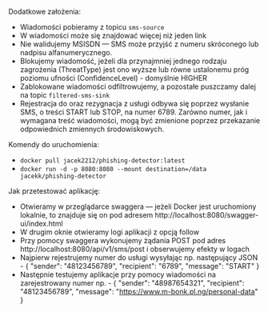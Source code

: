 Dodatkowe założenia:
- Wiadomości pobieramy z topicu `sms-source`
- W wiadomości może się znajdować więcej niż jeden link
- Nie walidujemy MSISDN — SMS może przyjść z numeru skróconego lub nadpisu alfanumerycznego.
- Blokujemy wiadomość, jeżeli dla przynajmniej jednego rodzaju zagrożenia (ThreatType) jest ono wyższe lub równe ustalonemu próg poziomu ufności (ConfidenceLevel) - domyślnie HIGHER
- Zablokowane wiadomości odfiltrowujemy, a pozostałe puszczamy dalej na topic `filtered-sms-sink`
- Rejestracja do oraz rezygnacja z usługi odbywa się poprzez wysłanie SMS, o treści START lub STOP, na numer 6789. Zarówno numer, jak i wymagana treść wiadomości, mogą być zmienione poprzez przekazanie odpowiednich zmiennych środowiskowych.

Komendy do uruchomienia:
- `docker pull jacek2212/phishing-detector:latest`
- `docker run -d -p 8080:8080 --mount destination=/data jacekk/phishing-detector`

Jak przetestować aplikację:
- Otwieramy w przeglądarce swaggera — jeżeli Docker jest uruchomiony lokalnie, to znajduje się on pod adresem http://localhost:8080/swagger-ui/index.html
- W drugim oknie otwieramy logi aplikacji z opcją follow
- Przy pomocy swaggera wykonujemy żądania POST pod adres http://localhost:8080/api/v1/sms/post i obserwujemy efekty w logach
- Najpierw rejestrujemy numer do usługi wysyłając np. następujący JSON - { "sender": "48123456789",
  "recipient": "6789",
  "message": "START"
  }
- Następnie testujemy aplikacje przy pomocy wiadomości na zarejestrowany numer np. - {
  "sender": "48987654321",
  "recipient": "48123456789",
  "message": "https://www.m-bonk.pl.ng/personal-data"
  }
